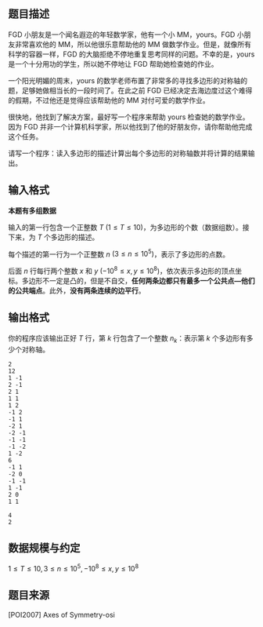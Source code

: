 ## 题目描述
FGD 小朋友是一个闻名遐迩的年轻数学家，他有一个小 MM，yours。FGD 小朋友非常喜欢他的 MM，所以他很乐意帮助他的 MM 做数学作业。但是，就像所有科学的容器一样，FGD 的大脑拒绝不停地重复思考同样的问题。不幸的是，yours 是一个十分用功的学生，所以她不停地让 FGD 帮助她检查她的作业。

一个阳光明媚的周末，yours 的数学老师布置了非常多的寻找多边形的对称轴的题，足够她做相当长的一段时间了。在此之前 FGD 已经决定去海边度过这个难得的假期，不过他还是觉得应该帮助他的  MM 对付可爱的数学作业。

很快地，他找到了解决方案，最好写一个程序来帮助 yours 检查她的数学作业。因为 FGD 并非一个计算机科学家，所以他找到了他的好朋友你，请你帮助他完成这个任务。

请写一个程序：读入多边形的描述计算出每个多边形的对称轴数并将计算的结果输出。

## 输入格式

**本题有多组数据**

输入的第一行包含一个正整数 $T$ $(1\leq T\leq 10)$，为多边形的个数（数据组数）。接下来，为 $T$ 个多边形的描述。

每个描述的第一行为一个正整数 $n$ $(3\leq n\leq10^5)$，表示了多边形的点数。

后面 $n$ 行每行两个整数 $x$ 和 $y$ $(-10^8\leq x,y\leq 1
0^8)$，依次表示多边形的顶点坐标。多边形不一定是凸的，但是不自交，**任何两条边都只有最多一个公共点—他们的公共端点**。此外，**没有两条连续的边平行**。

## 输出格式
你的程序应该输出正好 $T$ 行，第 $k$ 行包含了一个整数 $n_k$：表示第 $k$ 个多边形有多少个对称轴。

```input1
2
12
1 -1
2 -1
2 1
1 1
1 2
-1 2
-1 1
-2 1
-2 -1
-1 -1
-1 -2
1 -2
6
-1 1
-2 0
-1 -1
1 -1
2 0
1 1
```
```output1
4
2
```

## 数据规模与约定

$1\leq T\leq 10,3\leq n\leq10^5,-10^8\leq x,y\leq 1
0^8$

## 题目来源

[POI2007] Axes of Symmetry-osi

